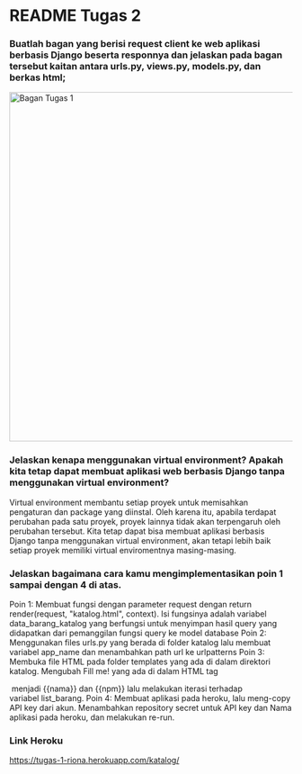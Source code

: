 # README Tugas 2

### Buatlah bagan yang berisi request client ke web aplikasi berbasis Django beserta responnya dan jelaskan pada bagan tersebut kaitan antara urls.py, views.py, models.py, dan berkas html;
<img width="621" alt="Bagan Tugas 1" src="https://user-images.githubusercontent.com/95161209/190307694-9914444b-eb53-480a-94f8-4921f25e93c6.png">


### Jelaskan kenapa menggunakan virtual environment? Apakah kita tetap dapat membuat aplikasi web berbasis Django tanpa menggunakan virtual environment?
Virtual environment membantu setiap proyek untuk  memisahkan pengaturan dan package yang diinstal. Oleh karena itu, apabila terdapat perubahan pada satu proyek, proyek lainnya tidak akan terpengaruh oleh perubahan tersebut. Kita tetap dapat bisa membuat aplikasi berbasis Django tanpa menggunakan virtual environment, akan tetapi lebih baik setiap proyek memiliki virtual enviromentnya masing-masing.


### Jelaskan bagaimana cara kamu mengimplementasikan poin 1 sampai dengan 4 di atas.
Poin 1:
    Membuat fungsi dengan parameter request dengan return render(request, "katalog.html", context). Isi fungsinya adalah variabel data_barang_katalog yang berfungsi untuk menyimpan hasil query yang didapatkan dari pemanggilan fungsi query ke model database
Poin 2:
    Menggunakan files urls.py yang berada di folder katalog lalu membuat variabel app_name dan menambahkan path url ke urlpatterns
Poin 3:
    Membuka file HTML pada folder templates yang ada di dalam direktori katalog. Mengubah Fill me! yang ada di dalam HTML tag <p> menjadi {{nama}} dan {{npm}} lalu melakukan iterasi terhadap variabel list_barang.
 Poin 4:
    Membuat aplikasi pada heroku, lalu meng-copy API key dari akun. Menambahkan repository secret untuk API key dan Nama aplikasi pada heroku, dan melakukan re-run.

### Link Heroku
https://tugas-1-riona.herokuapp.com/katalog/